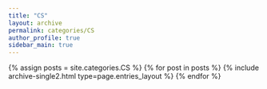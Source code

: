 ```yaml
---
title: "CS"
layout: archive
permalink: categories/CS
author_profile: true
sidebar_main: true
---
```


{% assign posts = site.categories.CS %}
{% for post in posts %} {% include archive-single2.html type=page.entries_layout %} {% endfor %}
